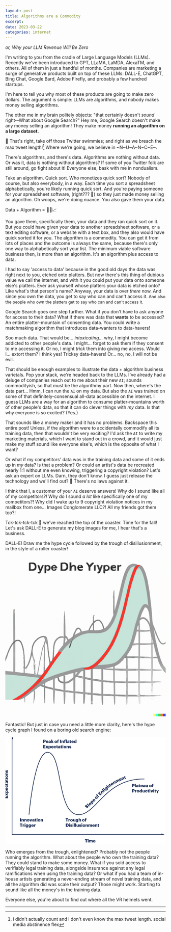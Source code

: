 ```yaml
---
layout: post
title: Algorithms are a Commodity
excerpt: 
date: 2023-03-22
categories: internet
---
```


_or, Why your LLM Revenue Will Be Zero_

I'm writing to you from the cradle of Large Language Models (LLMs). Recently we've been introduced to GPT, LLaMA, LaMDA, AlexaTM, and others. All of them in just a handful of months. Companies are marketing a surge of generative products built on top of these LLMs: DALL-E, ChatGPT, Bing Chat, Google Bard, Adobe Firefly, and probably a few hundred startups.

I'm here to tell you why most of these products are going to make zero dollars. The argument is simple: LLMs are algorithms, and nobody makes money selling algorithms.

The other me in my brain politely objects: "that certainly doesn't _sound_ right--What about Google Search?" Hey me, Google Search doesn't make any money selling an algorithm! They make money **running an algorithm on a large dataset.**

🤹 That's right, take off those Twitter swimmies; and right as we breach the max tweet length![^1] Where we're going, we believe in ~N~U~A~N~C~E~.

There's algorithms, and there's data. Algorithms are nothing without data. Or was it, data is nothing without algorithms? If some of you Twitter folk are still around, go fight about it! Everyone else, bask with me in nondualism.

Take an algorithm. Quick sort. Who monetizes quick sort? Nobody of course, but also everybody, in a way. Each time you sort a spreadsheet alphabetically, you're likely running quick sort. And you're paying someone for your spreadsheet software, (right??? 👮) so they just made money selling an algorithm. Oh woops, we're doing nuance. You also gave them your data.

Data + Algorithm = 🤑🤑📈

You gave them, specifically them, your data and they ran quick sort on it. But you could have given your data to another spreadsheet software, or a text editing software, or a website with a text box, and they also would have quick sorted it for you. The algorithm is a commodity. You can get it from lots of places and the outcome is always the same, because there's only one way to alphabetically sort your list. The minimum viable software business then, is more than an algorithm. It's an algorithm plus access to data.

I had to say 'access to data' because in the good old days the data was right next to you, etched onto platters. But now there's this thing of dubious value we call the internet, and with it you could put your data onto someone else's platters. Ever ask yourself whose platters your data is etched onto? Like what's that person's name? Anyway, your data is over _there_ now. And since you own the data, you get to say who can and can't access it. <span style="font-size:0.8rem">And also the people who own the platters get to say who can and can't access it.</span>

Google Search goes one step further. What if you don't have to ask anyone for access to their data? What if there was data that **wants** to be accessed? An entire platter-mountain of consenting data. You could write a matchmaking algorithm that introduces data-wanters to data-havers!

Soo much data. That would be... _intoxicating..._ why, I might become addicted to other people's data. I might... forget to ask them if they consent to me accessing it. Or no, I might _trick_ them into giving me access. Would I... extort them? I think yes! Tricksy data-havers! Or... no, no, I will not be evil.

That should be enough examples to illustrate the data + algorithm business varietals. Pop your stack, we're headed back to the LLMs. I've already had a deluge of companies reach out to me about their new `AI`; sounds commodityish, so that must be the algorithmy part. Now then, where's the data part... Hmm, I can run the `AI` on my data. But also the `AI` was trained on some of that definitely-consensual all-data accessible on the internet. I guess LLMs are a way for an algorithm to consume platter-mountains worth of other people's data, so that it can do clever things with _my_ data. Is that why everyone is so excited? (Yes.)

That sounds like a money maker and it has no problems. Backspace this entire post! Unless, if the algorithm were to accidentally commodify all its training data, then that wouldn't be very exciting? I'd ask the `AI` to write my marketing materials, which I want to stand out in a crowd, and it would just make my stuff sound like everyone else's, which is the opposite of what I want?

Or what if my competitors' data was in the training data and some of it ends up in _my_ data? Is that a problem? Or could an artist's data be recreated nearly 1:1 without me even knowing, triggering a copyright violation? Let's ask an expert on LLMs. Darn, they don't know. I guess just release the technology and we'll find out? 😬 There's no laws against it.

I think that I, a customer of your `AI` deserve answers! Why do I sound like all of my competitors?! Why do I sound  _a lot_ like specifically one of my competitors?! Why did I wake up to 9 copyright violation notices in my mailbox from one... Images Conglomerate LLC?! All my friends got them too?!

Tck-tck-tck-tck 🎢 we've reached the top of the coaster. Time for the fall! Let's ask DALL-E to generate my blog images for me, I hear that's a business.

DALL-E! Draw me the hype cycle followed by the trough of disillusionment, in the style of a roller coaster!

![Unintelligible text atop a bunch of vague squiggles and graph lines leading nowhere and conveying nothing](/assets/algorithms-commodity/hype_cycle_not.png)

Fantastic! But just in case you need a little more clarity, here's the hype cycle graph I found on a boring old search engine:

![Gartner's hype cycle graph showing an innovation trigger, a sudden climb in expectations leading to the peak of inflated expectations, then rapidly descending into a trough of disillusionment](/assets/algorithms-commodity/hype_cycle.png)

Who emerges from the trough, enlightened? Probably not the people running the algorithm. What about the people who own the training data? They could stand to make some money. What if you sold access to verifiably legal training data, alongside insurance against any legal ramifications when using the training data? Or what if you had a team of in-house artists generating a never-ending stream of novel training data, and all the algorithm did was scale their output? Those might work. Starting to sound like all the money's in the training data.

Everyone else, you're about to find out where all the VR helmets went.

---

[^1]: i didn't actually count and i don't even know the max tweet length. social media abstinence flex